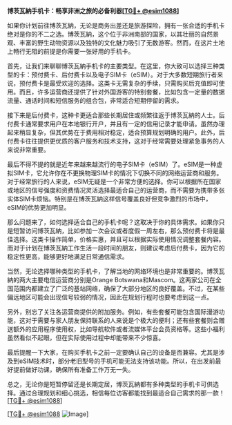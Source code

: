 **博茨瓦納手机卡：畅享非洲之旅的必备利器[[TG💪+ @esim1088](https://t.me/s/esim1088)]**

如果你计划前往博茨瓦納，无论是商务出差还是旅游探险，拥有一张合适的手机卡绝对是你的不二之选。博茨瓦納，这个位于非洲南部的国家，以其壮丽的自然景观、丰富的野生动物资源以及独特的文化魅力吸引了无数游客。然而，在这片土地上畅行无阻的前提是你需要一张好用的手机卡。

首先，让我们来聊聊博茨瓦納手机卡的主要类型。在这里，你大致可以选择三种类型的卡：预付费卡、后付费卡以及电子SIM卡（eSIM）。对于大多数短期旅行者来说，预付费卡是最受欢迎的选择。这类卡无需复杂的手续，只需购买后充值即可使用。而且，许多运营商还提供了针对外国游客的特别套餐，比如包含一定量的数据流量、通话时间和短信服务的组合包，非常适合短期停留的需求。

接下来是后付费卡，这种卡更适合那些长期居住或频繁往返于博茨瓦納的人士。后付费卡通常要求用户在本地银行开户，并且有一定的信用记录才能申请。虽然办理起来稍显复杂，但其优势在于费用相对稳定，适合预算规划明确的用户。此外，后付费卡往往提供更优质的客户服务和技术支持，这对于经常需要处理紧急事务的人来说非常重要。

最后不得不提的就是近年来越来越流行的电子SIM卡（eSIM）了。eSIM是一种虚拟SIM卡，它允许你在不更换物理SIM卡的情况下切换不同的网络运营商和服务。对于经常旅行的人来说，eSIM无疑是一个非常方便的选择。你可以根据所在国家或地区的信号强度和资费情况灵活选择最适合自己的运营商，而不需要为携带多张实体SIM卡烦恼。特别是在博茨瓦納这样信号覆盖良好但竞争激烈的市场中，eSIM的优势更加明显。

那么问题来了，如何选择适合自己的手机卡呢？这取决于你的具体需求。如果你只是短暂访问博茨瓦納，比如参加一次会议或者度假一周左右，那么预付费卡将是最佳选择。这类卡操作简单，价格实惠，并且可以根据实际使用情况调整套餐内容。而对于计划在博茨瓦納工作生活一段时间的朋友，则建议考虑后付费卡，因为它的稳定性更高，能够更好地满足日常通信需求。

当然，无论选择哪种类型的手机卡，了解当地的网络环境也是非常重要的。博茨瓦納的两大主要电信运营商分别是Orange Botswana和Mascom。这两家公司在全国范围内都建立了广泛的基站网络，确保了大部分地区的良好覆盖。不过，在某些偏远地区可能会出现信号较弱的情况，因此在规划行程时也要考虑到这一点。

另外，别忘了关注各运营商提供的附加服务。例如，有些套餐可能包含国际漫游功能，这对于需要与家人朋友保持联系的人来说是个极大的便利；还有些套餐则会赠送额外的应用程序使用权，比如导航软件或者流媒体平台会员资格等。这些小福利虽然看似不起眼，但在实际使用过程中却能带来不少惊喜。

最后提醒一下大家，在购买手机卡之前一定要确认自己的设备是否兼容。尤其是涉及到eSIM技术时，部分老旧型号的手机可能无法支持该功能。所以，在出发前最好提前做好功课，确保所有准备工作万无一失。

总之，无论你是短暂停留还是长期定居，博茨瓦納都有多种类型的手机卡可供选择。通过合理规划和细心挑选，相信每位访客都能找到最适合自己需求的那一款！[[TG💪+ @esim1088](https://t.me/s/esim1088)]

[[TG💪+ @esim1088](https://t.me/s/esim1088) ![Image](https://i.postimg.cc/4NQfJmqS/Snipaste-2025-05-13-00-14-12.png)]